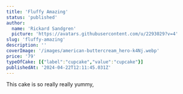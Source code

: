 ```yaml
---
title: 'Fluffy Amazing'
status: 'published'
author:
  name: 'Rickard Sandgren'
  picture: 'https://avatars.githubusercontent.com/u/2293029?v=4'
slug: 'fluffy-amazing'
description: ''
coverImage: '/images/american-buttercream_hero-k4Nj.webp'
price: '79'
typeOfCake: [{"label":"cupcake","value":"cupcake"}]
publishedAt: '2024-04-22T12:11:45.031Z'
---
```


This cake is so really really yummy,
